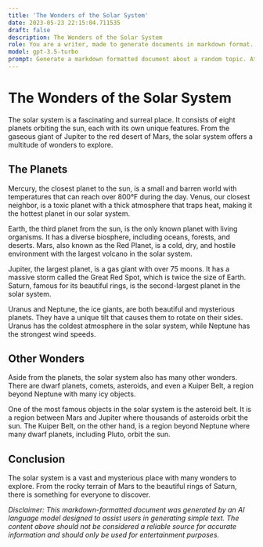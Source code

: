 ```yaml
---
title: 'The Wonders of the Solar System'
date: 2023-05-23 22:15:04.711535
draft: false
description: The Wonders of the Solar System
role: You are a writer, made to generate documents in markdown format. It is very important that all of the documents you generate are in valid markdown format.
model: gpt-3.5-turbo
prompt: Generate a markdown formatted document about a random topic. At the bottom, include a disclaimer explaining that the document was generated by you. The first line of the document should be the title. Make sure that the entire document is in proper markdown format, using a mix of various tags to make the document visually appealing.
---
```


# The Wonders of the Solar System

The solar system is a fascinating and surreal place. It consists of eight planets orbiting the sun, each with its own unique features. From the gaseous giant of Jupiter to the red desert of Mars, the solar system offers a multitude of wonders to explore.

## The Planets

Mercury, the closest planet to the sun, is a small and barren world with temperatures that can reach over 800°F during the day. Venus, our closest neighbor, is a toxic planet with a thick atmosphere that traps heat, making it the hottest planet in our solar system.

Earth, the third planet from the sun, is the only known planet with living organisms. It has a diverse biosphere, including oceans, forests, and deserts. Mars, also known as the Red Planet, is a cold, dry, and hostile environment with the largest volcano in the solar system.

Jupiter, the largest planet, is a gas giant with over 75 moons. It has a massive storm called the Great Red Spot, which is twice the size of Earth. Saturn, famous for its beautiful rings, is the second-largest planet in the solar system.

Uranus and Neptune, the ice giants, are both beautiful and mysterious planets. They have a unique tilt that causes them to rotate on their sides. Uranus has the coldest atmosphere in the solar system, while Neptune has the strongest wind speeds.

## Other Wonders

Aside from the planets, the solar system also has many other wonders. There are dwarf planets, comets, asteroids, and even a Kuiper Belt, a region beyond Neptune with many icy objects.

One of the most famous objects in the solar system is the asteroid belt. It is a region between Mars and Jupiter where thousands of asteroids orbit the sun. The Kuiper Belt, on the other hand, is a region beyond Neptune where many dwarf planets, including Pluto, orbit the sun.

## Conclusion

The solar system is a vast and mysterious place with many wonders to explore. From the rocky terrain of Mars to the beautiful rings of Saturn, there is something for everyone to discover.

_Disclaimer: This markdown-formatted document was generated by an AI language model designed to assist users in generating simple text. The content above should not be considered a reliable source for accurate information and should only be used for entertainment purposes._